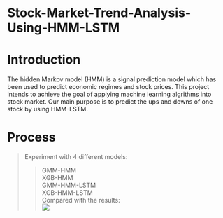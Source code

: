 # Stock-Market-Trend-Analysis-Using-HMM-LSTM
Introduction
=============

The hidden Markov model (HMM) is a signal prediction model which has been used to predict economic regimes and stock prices. This project intends to achieve the goal of applying machine learning algrithms into stock market. Our main purpose is to predict the ups and downs of one stock by using HMM-LSTM.

Process
=======
> Experiment with 4 different models: <br>
>> GMM-HMM <br>
>> XGB-HMM <br>
>> GMM-HMM-LSTM <br>
>> XGB-HMM-LSTM <br>
> Compared with the results: <br>
![](https://github.com/JINGEWU/Stock-Market-Trend-Analysis-Using-HMM-LSTM/raw/master/test_visual.png)  
